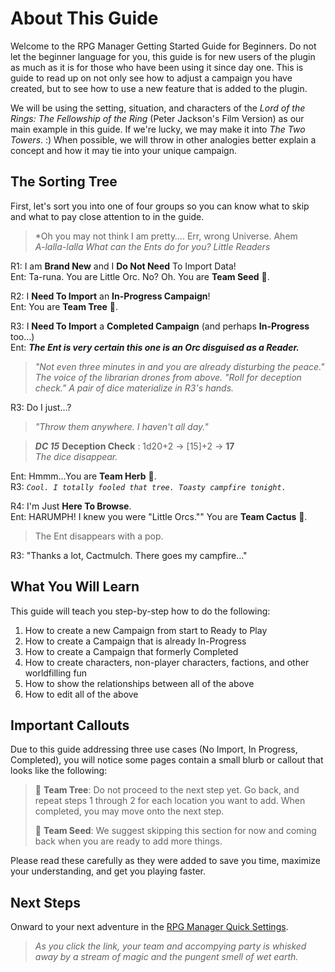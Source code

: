 # About This Guide

Welcome to the RPG Manager Getting Started Guide for Beginners. Do not let the beginner language for you, this guide is for new users of the plugin as much as it is for those who have been using it since day one. This is guide to read up on not only see how to adjust a campaign you have created, but to see how to use a new feature that is added to the plugin.

We will be using the setting, situation, and characters of the *Lord of the Rings: The Fellowship of the Ring* (Peter Jackson's Film Version) as our main example in this guide. If we're lucky, we may make it into *The Two Towers*. :) When possible, we will throw in other analogies better explain a concept and how it may tie into your unique campaign.

## The Sorting Tree

First, let's sort you into one of four groups so you can know what to skip and what to pay close attention to in the guide.

> *Oh you may not think I am pretty…. Err, wrong Universe. Ahem  
> *A-lalla-lalla What can the Ents do for you? Little Readers*

R1: I am __Brand New__ and I __Do Not Need__ To Import Data!  
Ent: Ta-runa. You are Little Orc. No? Oh. You are __Team Seed__ 🌱.

R2: I __Need To Import__ an __In-Progress Campaign__!  
Ent: You are __Team Tree__ 🌲.

R3: I __Need To Import__ a __Completed Campaign__ (and perhaps __In-Progress__ too…)  
Ent: *__The Ent is very certain this one is an Orc disguised as a Reader.__*

> *"Not even three minutes in and you are already disturbing the peace." The voice of the librarian drones from above. "Roll for deception check." A pair of dice materialize in R3's hands.*

R3: Do I just…?

>*"Throw them anywhere. I haven't all day."*

>*__DC 15__* __Deception Check__ : 1d20+2 -> [15]+2 -> __17__  
>*The dice disappear.*

Ent: Hmmm…You are __Team Herb__ 🌿.  
R3: *`Cool. I totally fooled that tree. Toasty campfire tonight.`*

R4: I'm Just __Here To Browse__.  
Ent: HARUMPH! I knew you were "Little Orcs."" You are __Team Cactus__ 🌵.

> The Ent disappears with a pop.

R3: "Thanks a lot, Cactmulch. There goes my campfire…"

## What You Will Learn

This guide will teach you step-by-step how to do the following:

1. How to create a new Campaign from start to Ready to Play
2. How to create a Campaign that is already In-Progress
3. How to create a Campaign that formerly Completed
4. How to create characters, non-player characters, factions, and other worldfilling fun
5. How to show the relationships between all of the above
6. How to edit all of the above

## Important Callouts

Due to this guide addressing three use cases (No Import, In Progress, Completed), you will notice some pages contain a small blurb or callout that looks like the following:

>🌲 __Team Tree__: Do not proceed to the next step yet. Go back, and repeat steps 1 through 2 for each location you want to add. When completed, you may move onto the next step.
>
> 🌱 __Team Seed__: We suggest skipping this section for now and coming back when you are ready to add more things.

Please read these carefully as they were added to save you time, maximize your understanding, and get you playing faster.

## Next Steps

Onward to your next adventure in the [RPG Manager Quick Settings](RPG%20Manager%20Quick%20Settings.md).

> *As you click the link, your team and accompying party is whisked away by a stream of magic and the pungent smell of wet earth.*


